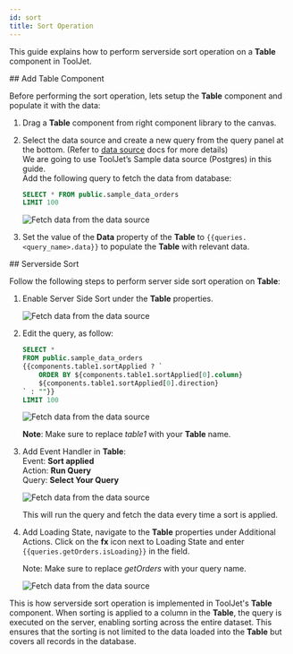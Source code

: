 ```yaml
---
id: sort
title: Sort Operation
---
```


This guide explains how to perform serverside sort operation on a **Table** component in ToolJet.

<div>
## Add Table Component

Before performing the sort operation, lets setup the **Table** component and populate it with the data:

1. Drag a **Table** component from right component library to the canvas.
2. Select the data source and create a new query from the query panel at the bottom. (Refer to [data source](/docs/data-sources/overview) docs for more details) <br/>
    We are going to use ToolJet’s Sample data source (Postgres) in this guide.<br/>
    Add the following query to fetch the data from database:

    ```sql
    SELECT * FROM public.sample_data_orders
    LIMIT 100
    ```

    <img className="screenshot-full" src="/img/widgets/table/serverside-operations/fetch-data-query.png" alt="Fetch data from the data source" />

3. Set the value of the **Data** property of the **Table** to `{{queries.<query_name>.data}}` to populate the **Table** with relevant data.

</div>

<div>
## Serverside Sort

Follow the following steps to perform server side sort operation on **Table**:

1. Enable Server Side Sort under the **Table** properties.

    <img className="screenshot-full" src="/img/widgets/table/serverside-operations/sort-property.png" alt="Fetch data from the data source" />

2. Edit the query, as follow:

    ```sql
    SELECT * 
    FROM public.sample_data_orders 
    {{components.table1.sortApplied ? `
        ORDER BY ${components.table1.sortApplied[0].column} 
        ${components.table1.sortApplied[0].direction}
    ` : ""}} 
    LIMIT 100
    ```

    <img className="screenshot-full" src="/img/widgets/table/serverside-operations/sort-query.png" alt="Fetch data from the data source" />

    **Note**: Make sure to replace *table1* with your **Table** name.

3. Add Event Handler in **Table**:<br/>
    Event: **Sort applied**<br/>
    Action: **Run Query**<br/>
    Query: **Select Your Query**

    <img className="screenshot-full" src="/img/widgets/table/serverside-operations/sort-eh.png" alt="Fetch data from the data source" />

    This will run the query and fetch the data every time a sort is applied.

4. Add Loading State, navigate to the **Table** properties under Additional Actions. Click on the **fx** icon next to Loading State and enter `{{queries.getOrders.isLoading}}` in the field.

    Note: Make sure to replace *getOrders* with your query name.

    <img className="screenshot-full" src="/img/widgets/table/serverside-operations/sort-loading.png" alt="Fetch data from the data source" />


This is how serverside sort operation is implemented in ToolJet's **Table** component. When sorting is applied to a column in the **Table**, the query is executed on the server, enabling sorting across the entire dataset. This ensures that the sorting is not limited to the data loaded into the **Table** but covers all records in the database.

</div>